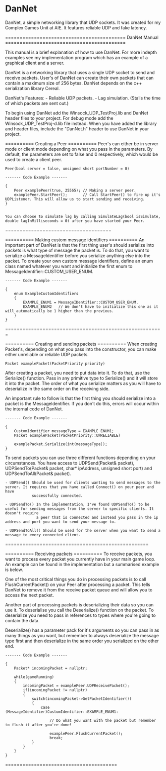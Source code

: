 # DanNet
DanNet, a simple networking library that UDP sockets. It was created for my Complex Games Unit at AIE. It features reliable UDP and fake latency.


========================================== DanNet Manual ==========================================

This manual is a brief explanation of how to use DanNet. For more indepth examples see my 
implementation program which has an example of a graphical client and a server.


DanNet is a networking library that uses a single UDP socket to send and receive packets. User's
of DanNet can create their own packets that can contain a maximum size of 256 bytes. DanNet depends on
the c++ serialization library Cereal.

DanNet's Features:
	- Reliable UDP packets.
	- Lag simulation. (Stalls the time of which packets are sent out.)
	
	
	
To begin using DanNet add the Winsock_UDP_TestProj.lib and DanNet header files to your project.
For debug mode add the Winsock_UDP_TestProj-d.lib file instead. When you have added the library 
and header files, include the "DanNet.h" header to use DanNet in your project. 
	

========== Creating a Peer ==========
Peer's can either be in server mode or client mode depending on what you pass in the parameters.
By default, the parameters are set to false and 0 respectively, which would be used to create a client peer.
	
	Peer(bool server = false, unsigned short portNumber = 0)

	------- Code Example -------

	{
		Peer examplePeer(true, 25565); // Making a server peer.
		examplePeer.StartPeer();       // Call StartPeer() to fire up it's UDPListener. This will allow us to start sending and receiving.
	}
	
	
	You can choose to simulate lag by calling SimulateLag(bool isSimulate, double lagInMilliseconds = 0) after you have started your Peer.
	
=====================================



========== Making custom message identifiers ==========
An important part of DanNet is that the first thing user's should serialize into packets is what type of message the packet is.
To do that, you want to serialize a MessageIdentifier before you serialize anything else into the packet. To create your own
custom message identifiers, define an enum class named whatever you want and initialize the first enum to MessageIdentifier::CUSTOM_USER_ENUM.

	------- Code Example -------
	
	{
		enum ExampleCustomIdentifiers
		{
			EXAMPLE_ENUM1 = MessageIDentifier::CUSTOM_USER_ENUM,
			EXAMPLE_ENUM2   // We don't have to initialize this one as it will automatically be 1 higher than the previous.
		}
	}

=======================================================



========== Creating and sending packets ==========
When creating Packet's, depending on what you pass into the constructor, you can make either unreliable or reliable UDP packets.

	Packet examplePacket(PacketPriority priority)
	
After creating a packet, you need to put data into it. To do that, use the Serialize() function. Pass in any primitive type to Serialize()
and it will store it into the packet. The order of what you serialize matters as you will have to deserialize in the same order on the
receiving side.

An important rule to follow is that the first thing you should serialize into a packet is the MessageIdentifier. If you don't do this,
errors will occur within the internal code of DanNet.

	------- Code Example -------
	
	{
		CustomIdentifier messageType = EXAMPLE_ENUM1;
		Packet examplePacket(PacketPriority::UNRELIABLE)
		
		examplePacket.Serialize(int(messageType));
	}
	
	
To send packets you can use three different functions depending on your circumstances. 
You have access to UDPSend(Packet& packet), UDPSendTo(Packet& packet, char* ipAddress, unsigned short port) and UDPSendToAll(Packet& packet).

	- UDPSend() Should be used for clients wanting to send messages to the server. It requires that you have called Connect() on your peer and have
				successfully connected.
	
	- UDPSendTo() In the implementation, I've found UDPSendTo() to be useful for sending messages from the server to specific clients. It doesn't require
				  a peer that is connected and instead you pass in the ip address and port you want to send your message to.
	
	- UDPSendToAll() Should be used for the server when you want to send a message to every connected client.	
	
==================================================



========== Receiving packets ==========
To receive packets, you want to process every packet you currently have in your main game loop. An example can be found in the implementation but a summarised example
is below.

One of the most critical things you do in processing packets is to call FlushCurrentPacket() on your Peer after processing a packet. This tells DanNet to remove it
from the receive packet queue and will allow you to access the next packet.

Another part of processing packets is deserializing their data so you can use it. To deserialise you call the Deserialize() function on the packet.
To deserialize you need to pass in references to types where you're going to contain the data.

Deserialize() has a parameter pack for it's arguments so you can pass in as many things as you want, but remember to always deserialize the message type first and then
deserialize in the same order you serialized on the other end.

	------- Code Example -------
	
	{
		Packet* incomingPacket = nullptr;
		
		while(gameRunning)
		{
			incomingPacket = examplePeer.UDPReceivePacket();
			if(incomingPacket != nullptr)
			{
				switch(incomingPacket->GetPacketIdentifier())
				{
					case (MessageIdentifier)CustomIdentifier::EXAMPLE_ENUM1:
					
						// Do what you want with the packet but remember to flush it after you're done!
						
						examplePeer.FlushCurrentPacket();
						break;
				}
			}
		}
	}

=======================================
